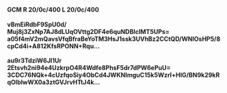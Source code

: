 #### GCM R 20/0c/400 L 20/0c/400
**vBmEiRdbF9SpU0d/**<br/>**Muj8j3ZxNp7AJ8dLUqOVttg2DF4e6quNDBIcIMT5UPs=**<br/>**a05f4mV2mQavsVfqBfraBeYoTM3HsJ1ssk3UVhBz2CCtQD/WNlOsHP5/8cpCd4i+A812KfsRPONN+Rqu...**<br/><br/>
**au9r3TdziW6Jl1Ur**<br/>**2Etsvh2ni94e4UzkrpO4R4Wdfe8PhsF5dr7dPW6ePuU=**<br/>**3CDC76NQk+4cUzfqoSiy4ObCd4JWKNImguC15k5Wzrl+HIG/BN9k29kRqOlblwWX0a3ztGVJrvHTtJ4k...**
